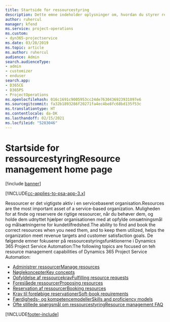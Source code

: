```yaml
---
title: Startside for ressourcestyring
description: Dette emne indeholder oplysninger om, hvordan du styrer ressourcer.
author: ruhercul
manager: kfend
ms.service: project-operations
ms.custom:
- dyn365-projectservice
ms.date: 03/28/2019
ms.topic: article
ms.author: ruhercul
audience: Admin
search.audienceType:
- admin
- customizer
- enduser
search.app:
- D365CE
- D365PS
- ProjectOperations
ms.openlocfilehash: 016c1691c9005953cc24de7630436923931097e6
ms.sourcegitcommit: fa32b1893286f20271fa4ec4be8fc68bd135f53c
ms.translationtype: HT
ms.contentlocale: da-DK
ms.lasthandoff: 02/15/2021
ms.locfileid: "5283046"
---
```

# <a name="resource-management-home-page"></a><span data-ttu-id="46a4c-103">Startside for ressourcestyring</span><span class="sxs-lookup"><span data-stu-id="46a4c-103">Resource management home page</span></span>

[!include [banner](../includes/psa-now-project-operations.md)]

[!INCLUDE[cc-applies-to-psa-app-3.x](../includes/cc-applies-to-psa-app-3x.md)]

<span data-ttu-id="46a4c-104">Ressourcer er det vigtigste aktiv i en servicebaseret organisation.</span><span class="sxs-lookup"><span data-stu-id="46a4c-104">Resources are the most important asset of a service-based organization.</span></span> <span data-ttu-id="46a4c-105">Muligheden for at finde og reservere de rigtige ressourcer, når du behøver dem, og holde dem udnyttet hjælper organisationen med at opfylde omsætningsmål og målsætningerne for kundetilfredshed.</span><span class="sxs-lookup"><span data-stu-id="46a4c-105">The ability to find and book the correct resources when you need them, and to keep them utilized, helps the organization meet revenue targets and customer satisfaction goals.</span></span> <span data-ttu-id="46a4c-106">De følgende emner fokuserer på ressourcestyringsfunktionerne i Dynamics 365 Project Service Automation:</span><span class="sxs-lookup"><span data-stu-id="46a4c-106">The following topics are focused on teh resource management capabilities of Dynamics 365 Project Service Automation:</span></span>

- [<span data-ttu-id="46a4c-107">Administrer ressourcer</span><span class="sxs-lookup"><span data-stu-id="46a4c-107">Manage resources</span></span>](manage-resources.md)
- [<span data-ttu-id="46a4c-108">Nøglekoncepter</span><span class="sxs-lookup"><span data-stu-id="46a4c-108">Key concepts</span></span>](reports-key-concepts.md)
- [<span data-ttu-id="46a4c-109">Opfyldelse af ressourcekrav</span><span class="sxs-lookup"><span data-stu-id="46a4c-109">Fulfilling resource requests</span></span>](resource-management-fulfill-requests.md)
- [<span data-ttu-id="46a4c-110">Foreslåede ressourcer</span><span class="sxs-lookup"><span data-stu-id="46a4c-110">Proposing resources</span></span>](resource-management-propose-resources.md)
- [<span data-ttu-id="46a4c-111">Reservation af ressourcer</span><span class="sxs-lookup"><span data-stu-id="46a4c-111">Booking resources</span></span>](resource-management-book-resources-scheduleboard.md)
- [<span data-ttu-id="46a4c-112">Krav til foreløbige reservationer</span><span class="sxs-lookup"><span data-stu-id="46a4c-112">Soft-book requirements</span></span>](resource-management-softbook-requirements.md)
- [<span data-ttu-id="46a4c-113">Færdigheds- og kompetencemodeller</span><span class="sxs-lookup"><span data-stu-id="46a4c-113">Skills and proficiency models</span></span>](resource-management-skills-proficiency.md)
- [<span data-ttu-id="46a4c-114">Ofte stillede spørgsmål om ressourcestyring</span><span class="sxs-lookup"><span data-stu-id="46a4c-114">Resource management FAQ</span></span>](resource-management-faq.md)


[!INCLUDE[footer-include](../includes/footer-banner.md)]